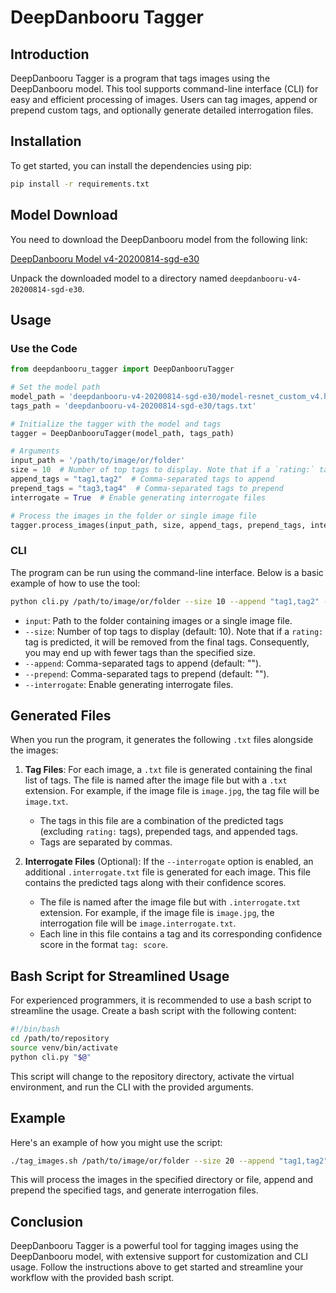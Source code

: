 # DeepDanbooru Tagger

## Introduction

DeepDanbooru Tagger is a program that tags images using the DeepDanbooru model. This tool supports command-line interface (CLI) for easy and efficient processing of images. Users can tag images, append or prepend custom tags, and optionally generate detailed interrogation files.

## Installation

To get started, you can install the dependencies using pip:

```sh
pip install -r requirements.txt
```

## Model Download

You need to download the DeepDanbooru model from the following link:

[DeepDanbooru Model v4-20200814-sgd-e30](https://github.com/KichangKim/DeepDanbooru/releases/tag/v4-20200814-sgd-e30)

Unpack the downloaded model to a directory named `deepdanbooru-v4-20200814-sgd-e30`.

## Usage

### Use the Code

```python
from deepdanbooru_tagger import DeepDanbooruTagger

# Set the model path
model_path = 'deepdanbooru-v4-20200814-sgd-e30/model-resnet_custom_v4.h5'
tags_path = 'deepdanbooru-v4-20200814-sgd-e30/tags.txt'

# Initialize the tagger with the model and tags
tagger = DeepDanbooruTagger(model_path, tags_path)

# Arguments
input_path = '/path/to/image/or/folder'
size = 10  # Number of top tags to display. Note that if a `rating:` tag is predicted, it will be removed from the final tags. Consequently, you may end up with fewer tags than the specified size.
append_tags = "tag1,tag2"  # Comma-separated tags to append
prepend_tags = "tag3,tag4"  # Comma-separated tags to prepend
interrogate = True  # Enable generating interrogate files

# Process the images in the folder or single image file
tagger.process_images(input_path, size, append_tags, prepend_tags, interrogate)

```

### CLI

The program can be run using the command-line interface. Below is a basic example of how to use the tool:

```sh
python cli.py /path/to/image/or/folder --size 10 --append "tag1,tag2" --prepend "tag3,tag4" --interrogate
```

- `input`: Path to the folder containing images or a single image file.
- `--size`: Number of top tags to display (default: 10). Note that if a `rating:` tag is predicted, it will be removed from the final tags. Consequently, you may end up with fewer tags than the specified size.
- `--append`: Comma-separated tags to append (default: "").
- `--prepend`: Comma-separated tags to prepend (default: "").
- `--interrogate`: Enable generating interrogate files.

## Generated Files

When you run the program, it generates the following `.txt` files alongside the images:

1. **Tag Files**: For each image, a `.txt` file is generated containing the final list of tags. The file is named after the image file but with a `.txt` extension. For example, if the image file is `image.jpg`, the tag file will be `image.txt`.

    - The tags in this file are a combination of the predicted tags (excluding `rating:` tags), prepended tags, and appended tags.
    - Tags are separated by commas.

2. **Interrogate Files** (Optional): If the `--interrogate` option is enabled, an additional `.interrogate.txt` file is generated for each image. This file contains the predicted tags along with their confidence scores.

    - The file is named after the image file but with `.interrogate.txt` extension. For example, if the image file is `image.jpg`, the interrogation file will be `image.interrogate.txt`.
    - Each line in this file contains a tag and its corresponding confidence score in the format `tag: score`.

## Bash Script for Streamlined Usage

For experienced programmers, it is recommended to use a bash script to streamline the usage. Create a bash script with the following content:

```sh
#!/bin/bash
cd /path/to/repository
source venv/bin/activate
python cli.py "$@"
```

This script will change to the repository directory, activate the virtual environment, and run the CLI with the provided arguments.

## Example

Here's an example of how you might use the script:

```sh
./tag_images.sh /path/to/image/or/folder --size 20 --append "tag1,tag2" --prepend "tag3,tag4" --interrogate
```

This will process the images in the specified directory or file, append and prepend the specified tags, and generate interrogation files.

## Conclusion

DeepDanbooru Tagger is a powerful tool for tagging images using the DeepDanbooru model, with extensive support for customization and CLI usage. Follow the instructions above to get started and streamline your workflow with the provided bash script.




